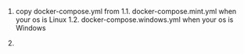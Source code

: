 1. copy docker-compose.yml from
   1.1. docker-compose.mint.yml when your os is Linux
   1.2. docker-compose.windows.yml when your os is Windows

2. 
